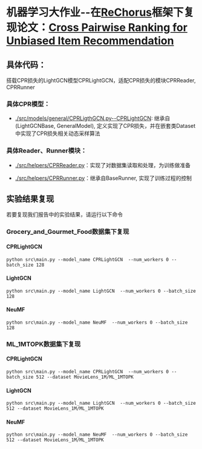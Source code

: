 
# 机器学习大作业--在[ReChorus](https://github.com/THUwangcy/ReChorus)框架下复现论文：[Cross Pairwise Ranking for Unbiased Item Recommendation](https://arxiv.org/abs/2204.12176)

## 具体代码：

搭载CPR损失的LightGCN模型CPRLightGCN，适配CPR损失的模块CPRReader, CPRRunner

### 具体CPR模型：

*  [./src/models/general/CPRLigthGCN.py--CPRLightGCN](https://github.com/BinshengQin/Rechorus-master/blob/main/src/models/general/CPRLightGCN.py): 继承自(LightGCNBase, GeneralModel), 定义实现了CPR损失，并在嵌套类Dataset中实现了CPR损失相关动态采样算法

### 具体Reader、Runner模块：

* [./src/helpers/CPRReader.py](https://github.com/BinshengQin/Rechorus-master/blob/main/src/helpers/CPRReader.py)：实现了对数据集读取和处理，为训练做准备

* [./src/helpers/CPRRunner.py](https://github.com/BinshengQin/Rechorus-master/blob/main/src/helpers/CPRRunner.py)：继承自BaseRunner, 实现了训练过程的控制

## 实验结果复现

若要复现我们报告中的实验结果，请运行以下命令

### Grocery_and_Gourmet_Food数据集下复现

#### CPRLightGCN

```shell
python src\main.py --model_name CPRLightGCN  --num_workers 0 --batch_size 128 
```
#### LightGCN

```shell
python src\main.py --model_name LightGCN  --num_workers 0 --batch_size 128 
```
#### NeuMF

```shell
python src\main.py --model_name NeuMF  --num_workers 0 --batch_size 128 
```

### ML_1MTOPK数据集下复现

#### CPRLightGCN

```shell
python src\main.py --model_name CPRLightGCN  --num_workers 0 --batch_size 512 --dataset MovieLens_1M/ML_1MTOPK 
```
#### LightGCN

```shell
python src\main.py --model_name LightGCN  --num_workers 0 --batch_size 512 --dataset MovieLens_1M/ML_1MTOPK 
```
#### NeuMF

```shell
python src\main.py --model_name NeuMF  --num_workers 0 --batch_size 512 --dataset MovieLens_1M/ML_1MTOPK 
```
